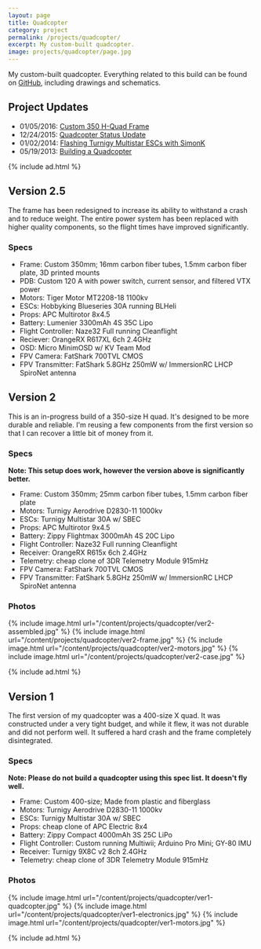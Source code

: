 ```yaml
---
layout: page
title: Quadcopter
category: project
permalink: /projects/quadcopter/
excerpt: My custom-built quadcopter.
image: projects/quadcopter/page.jpg
---
```


My custom-built quadcopter. Everything related to this build can be found on [GitHub](https://github.com/codeThatThinks/Quadcopter), including drawings and schematics.

## Project Updates

* 01/05/2016: [Custom 350 H-Quad Frame](/blog/custom-350-h-quad-frame/)
* 12/24/2015: [Quadcopter Status Update](/blog/quadcopter-status-update/)
* 01/02/2014: [Flashing Turnigy Multistar ESCs with SimonK](/blog/flashing-turnigy-multistar-escs-with-simonk)
* 05/19/2013: [Building a Quadcopter](/blog/building-a-quadcopter)

{% include ad.html %}


## Version 2.5

The frame has been redesigned to increase its ability to withstand a crash and to reduce weight. The entire power system has been replaced with higher quality components, so the flight times have improved significantly.

### Specs

* Frame: Custom 350mm; 16mm carbon fiber tubes, 1.5mm carbon fiber plate, 3D printed mounts
* PDB: Custom 120 A with power switch, current sensor, and filtered VTX power
* Motors: Tiger Motor MT2208-18 1100kv
* ESCs: Hobbyking Blueseries 30A running BLHeli
* Props: APC Multirotor 8x4.5
* Battery: Lumenier 3300mAh 4S 35C Lipo
* Flight Controller: Naze32 Full running Cleanflight
* Reciever: OrangeRX R617XL 6ch 2.4GHz
* OSD: Micro MinimOSD w/ KV Team Mod
* FPV Camera: FatShark 700TVL CMOS
* FPV Transmitter: FatShark 5.8GHz 250mW w/ ImmersionRC LHCP SpiroNet antenna


## Version 2

This is an in-progress build of a 350-size H quad. It's designed to be more durable and reliable. I'm reusing a few components from the first version so that I can recover a little bit of money from it.

### Specs

**Note: This setup does work, however the version above is significantly better.**

* Frame: Custom 350mm; 25mm carbon fiber tubes, 1.5mm carbon fiber plate
* Motors: Turnigy Aerodrive D2830-11 1000kv
* ESCs: Turnigy Multistar 30A w/ SBEC
* Props: APC Multirotor 9x4.5
* Battery: Zippy Flightmax 3000mAh 4S 20C Lipo
* Flight Controller: Naze32 Full running Cleanflight
* Receiver: OrangeRX R615x 6ch 2.4GHz
* Telemetry: cheap clone of 3DR Telemetry Module 915mHz
* FPV Camera: FatShark 700TVL CMOS
* FPV Transmitter: FatShark 5.8GHz 250mW w/ ImmersionRC LHCP SpiroNet antenna

### Photos

{% include image.html url="/content/projects/quadcopter/ver2-assembled.jpg" %}
{% include image.html url="/content/projects/quadcopter/ver2-frame.jpg" %}
{% include image.html url="/content/projects/quadcopter/ver2-motors.jpg" %}
{% include image.html url="/content/projects/quadcopter/ver2-case.jpg" %}

{% include ad.html %}


## Version 1

The first version of my quadcopter was a 400-size X quad. It was constructed under a very tight budget, and while it flew, it was not durable and did not perform well. It suffered a hard crash and the frame completely disintegrated.

### Specs

**Note: Please do not build a quadcopter using this spec list. It doesn't fly well.**

* Frame: Custom 400-size; Made from plastic and fiberglass
* Motors: Turnigy Aerodrive D2830-11 1000kv
* ESCs: Turnigy Multistar 30A w/ SBEC
* Props: cheap clone of APC Electric 8x4
* Battery: Zippy Compact 4000mAh 3S 25C LiPo
* Flight Controller: Custom running Multiwii; Arduino Pro Mini; GY-80 IMU
* Receiver: Turnigy 9X8C v2 8ch 2.4GHz
* Telemetry: cheap clone of 3DR Telemetry Module 915mHz

### Photos

{% include image.html url="/content/projects/quadcopter/ver1-quadcopter.jpg" %}
{% include image.html url="/content/projects/quadcopter/ver1-electronics.jpg" %}
{% include image.html url="/content/projects/quadcopter/ver1-motors.jpg" %}

{% include ad.html %}